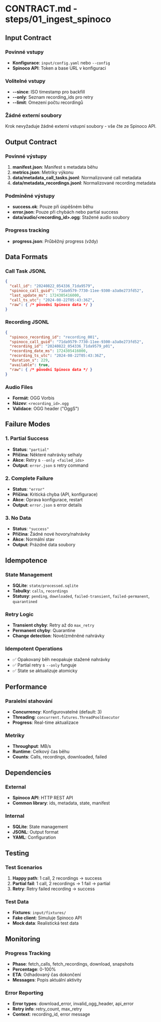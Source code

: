 # CONTRACT.md - steps/01_ingest_spinoco

## Input Contract

### Povinné vstupy
- **Konfigurace**: `input/config.yaml` nebo `--config`
- **Spinoco API**: Token a base URL v konfiguraci

### Volitelné vstupy
- **--since**: ISO timestamp pro backfill
- **--only**: Seznam recording_ids pro retry
- **--limit**: Omezení počtu recordingů

### Žádné externí soubory
Krok nevyžaduje žádné externí vstupní soubory - vše čte ze Spinoco API.

## Output Contract

### Povinné výstupy
1. **manifest.json**: Manifest s metadata běhu
2. **metrics.json**: Metriky výkonu
3. **data/metadata_call_tasks.jsonl**: Normalizované call metadata
4. **data/metadata_recordings.jsonl**: Normalizované recording metadata

### Podmíněné výstupy
- **success.ok**: Pouze při úspěšném běhu
- **error.json**: Pouze při chybách nebo partial success
- **data/audio/<recording_id>.ogg**: Stažené audio soubory

### Progress tracking
- **progress.json**: Průběžný progress (vždy)

## Data Formats

### Call Task JSONL
```json
{
  "call_id": "20240822_054336_71da9579",
  "spinoco_call_guid": "71da9579-7730-11ee-9300-a3a8e273fd52",
  "last_update_ms": 1724305416000,
  "call_ts_utc": "2024-08-22T05:43:36Z",
  "raw": { /* původní Spinoco data */ }
}
```

### Recording JSONL
```json
{
  "spinoco_recording_id": "recording_001",
  "spinoco_call_guid": "71da9579-7730-11ee-9300-a3a8e273fd52",
  "recording_id": "20240822_054336_71da9579_p01",
  "recording_date_ms": 1724305416000,
  "recording_ts_utc": "2024-08-22T05:43:36Z",
  "duration_s": 229,
  "available": true,
  "raw": { /* původní Spinoco data */ }
}
```

### Audio Files
- **Formát**: OGG Vorbis
- **Název**: `<recording_id>.ogg`
- **Validace**: OGG header ("OggS")

## Failure Modes

### 1. Partial Success
- **Status**: `"partial"`
- **Příčina**: Některé nahrávky selhaly
- **Akce**: Retry s `--only <failed_ids>`
- **Output**: `error.json` s retry command

### 2. Complete Failure
- **Status**: `"error"`
- **Příčina**: Kritická chyba (API, konfigurace)
- **Akce**: Oprava konfigurace, restart
- **Output**: `error.json` s error details

### 3. No Data
- **Status**: `"success"`
- **Příčina**: Žádné nové hovory/nahrávky
- **Akce**: Normální stav
- **Output**: Prázdné data soubory

## Idempotence

### State Management
- **SQLite**: `state/processed.sqlite`
- **Tabulky**: `calls`, `recordings`
- **Statusy**: `pending`, `downloaded`, `failed-transient`, `failed-permanent`, `quarantined`

### Retry Logic
- **Transient chyby**: Retry až do `max_retry`
- **Permanent chyby**: Quarantine
- **Change detection**: Nové/změněné nahrávky

### Idempotent Operations
- ✅ Opakovaný běh neopakuje stažené nahrávky
- ✅ Partial retry s `--only` funguje
- ✅ State se aktualizuje atomicky

## Performance

### Paralelní stahování
- **Concurrency**: Konfigurovatelné (default: 3)
- **Threading**: `concurrent.futures.ThreadPoolExecutor`
- **Progress**: Real-time aktualizace

### Metriky
- **Throughput**: MB/s
- **Runtime**: Celkový čas běhu
- **Counts**: Calls, recordings, downloaded, failed

## Dependencies

### External
- **Spinoco API**: HTTP REST API
- **Common library**: ids, metadata, state, manifest

### Internal
- **SQLite**: State management
- **JSONL**: Output format
- **YAML**: Configuration

## Testing

### Test Scenarios
1. **Happy path**: 1 call, 2 recordings → success
2. **Partial fail**: 1 call, 2 recordings → 1 fail → partial
3. **Retry**: Retry failed recording → success

### Test Data
- **Fixtures**: `input/fixtures/`
- **Fake client**: Simuluje Spinoco API
- **Mock data**: Realistická test data

## Monitoring

### Progress Tracking
- **Phase**: fetch_calls, fetch_recordings, download, snapshots
- **Percentage**: 0-100%
- **ETA**: Odhadovaný čas dokončení
- **Messages**: Popis aktuální aktivity

### Error Reporting
- **Error types**: download_error, invalid_ogg_header, api_error
- **Retry info**: retry_count, max_retry
- **Context**: recording_id, error message
